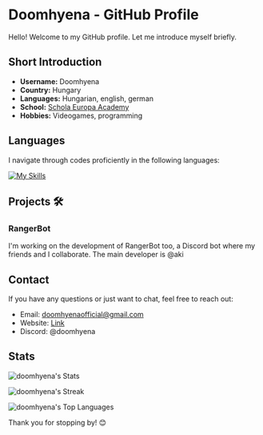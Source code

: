 # Doomhyena - GitHub Profile 

Hello! Welcome to my GitHub profile. Let me introduce myself briefly.

## Short Introduction

- **Username:** Doomhyena
- **Country:** Hungary
- **Languages:** Hungarian, english, german
- **School:** [Schola Europa Academy](https://scholaeu.hu)
- **Hobbies:** Videogames, programming

## Languages 

I navigate through codes proficiently in the following languages:

[![My Skills](https://skillicons.dev/icons?i=cs,css,discordjs,git,html,java,js,nodejs,py)](https://skillicons.dev)

## Projects 🛠️

### RangerBot

I'm working on the development of RangerBot too, a Discord bot where my friends and I collaborate. The main developer is @aki

## Contact 

If you have any questions or just want to chat, feel free to reach out:

- Email: [doomhyenaofficial@gmail.com](mailto:doomhyenaofficial@gmail.com)
- Website: [Link](https://doomhyena.hu/)
- Discord: @doomhyena

## Stats

  ![doomhyena's Stats](https://github-readme-stats.vercel.app/api?username=doomhyena&theme=prussian&show_icons=true&hide_border=true&count_private=true)



  ![doomhyena's Streak](https://github-readme-streak-stats.herokuapp.com/?user=doomhyena&theme=prussian&hide_border=true)



  ![doomhyena's Top Languages](https://github-readme-stats.vercel.app/api/top-langs/?username=doomhyena&theme=prussian&show_icons=true&hide_border=true&layout=compact)

Thank you for stopping by! 😊
